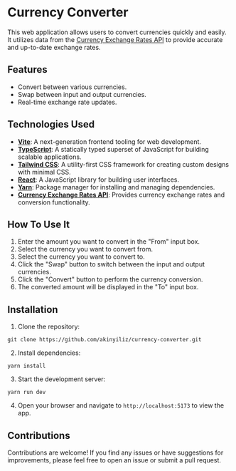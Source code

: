 # Currency Converter

This web application allows users to convert currencies quickly and easily. It utilizes data from the [Currency Exchange Rates API](https://github.com/fawazahmed0/exchange-api) to provide accurate and up-to-date exchange rates.

## Features

- Convert between various currencies.
- Swap between input and output currencies.
- Real-time exchange rate updates.

## Technologies Used

- [**Vite**](https://vitejs.dev/): A next-generation frontend tooling for web development.
- [**TypeScript**](https://www.typescriptlang.org/): A statically typed superset of JavaScript for building scalable applications.
- [**Tailwind CSS**](https://tailwindcss.com/): A utility-first CSS framework for creating custom designs with minimal CSS.
- [**React**](https://react.dev/): A JavaScript library for building user interfaces.
- [**Yarn**](https://yarnpkg.com/): Package manager for installing and managing dependencies.
- [**Currency Exchange Rates API**](https://github.com/fawazahmed0/exchange-api): Provides currency exchange rates and conversion functionality.

## How To Use It

1. Enter the amount you want to convert in the "From" input box.
2. Select the currency you want to convert from.
3. Select the currency you want to convert to.
4. Click the "Swap" button to switch between the input and output currencies.
5. Click the "Convert" button to perform the currency conversion.
6. The converted amount will be displayed in the "To" input box.

## Installation

1. Clone the repository:

```
git clone https://github.com/akinyiliz/currency-converter.git
```

2. Install dependencies:

```
yarn install
```

3. Start the development server:

```
yarn run dev
```

4. Open your browser and navigate to `http://localhost:5173` to view the app.

## Contributions

Contributions are welcome! If you find any issues or have suggestions for improvements, please feel free to open an issue or submit a pull request.
